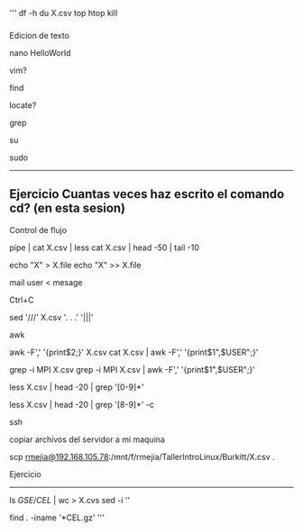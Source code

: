 '''
df -h
du X.csv
top
htop
kill


###

Edicion de texto

nano HelloWorld

vim?

find 

locate?

grep

su 

sudo

--------------
Ejercicio
Cuantas veces haz escrito el comando cd? (en esta sesion) 
---------------
Control de flujo 

pipe | 
cat  X.csv | less
cat  X.csv | head -50 | tail -10

>

>>

echo "X" > X.file
echo "X" >> X.file

mail user < mesage


Ctrl+C

sed '///' X.csv   '. . .' '|||'

awk

awk -F',' '{print$2;}' X.csv
cat X.csv | awk -F',' '{print$1",$USER";}'

grep -i MPI X.csv
grep -i MPI X.csv | awk -F',' '{print$1",$USER";}'

less X.csv | head -20 | grep '[0-9]*' 

less X.csv | head -20 | grep '[8-9]*'
-c

ssh

copiar archivos del servidor a mi maquina

scp rmejia@192.168.105.78:/mnt/f/rmejia/TallerIntroLinux/Burkitt/X.csv .

Ejercicio

---------------
ls *GSE*/*CEL*   | wc 
		> X.cvs
	      sed -i ''

find . -iname '*CEL.gz'
'''

